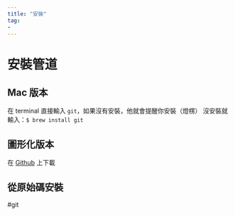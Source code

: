 ```yaml
---
title: "安裝"
tag: 
- 
---
```

# 安裝管道
## Mac 版本
在 terminal 直接輸入 `git`，如果沒有安裝，他就會提醒你安裝（燈楞）
沒安裝就輸入：`$ brew install git`

## 圖形化版本
在  [Github](http://mac.github.com) 上下載

## 從原始碼安裝

#git